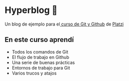 # Hyperblog 💚
Un blog de ejemplo para el[ curso de Git y Github](https://platzi.com/cursos/git-github/ " curso de Git y Github") de [Platzi](https://platzi.com/ "Platzi")

## En este curso aprend&iacute;
* Todos los comandos de Git
* El flujo de trabajo en Github
* Una serie de buenas prácticas
* Entornos de trabajo para Git
* Varios trucos y atajos